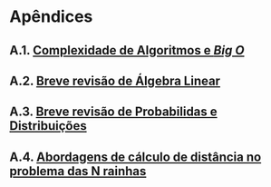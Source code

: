 # Apêndices

## A.1. [Complexidade de Algoritmos e *Big O*](a-1.md)

## A.2. [Breve revisão de Álgebra Linear](a-2.md)

## A.3. [Breve revisão de Probabilidas e Distribuições](a-3.md)

## A.4. [Abordagens de cálculo de distância no problema das N rainhas](a-4.md)
